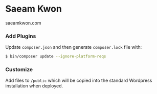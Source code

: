 # Saeam Kwon

saeamkwon.com

### Add Plugins

Update `composer.json` and then generate `composer.lock` file with:

```bash
$ bin/composer update --ignore-platform-reqs
```

### Customize

Add files to `/public` which will be copied into the standard Wordpress installation when deployed.
